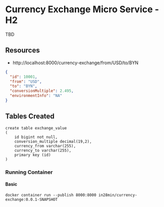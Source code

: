 # Currency Exchange Micro Service - H2

TBD

## Resources

- http://localhost:8000/currency-exchange/from/USD/to/BYN

```json
{
  "id": 10001,
  "from": "USD",
  "to": "BYN",
  "conversionMultiple": 2.495,
  "environmentInfo": "NA"
}
```

## Tables Created
```
create table exchange_value 
(
	id bigint not null, 
	conversion_multiple decimal(19,2), 
	currency_from varchar(255), 
	currency_to varchar(255), 
	primary key (id)
)
```

### Running Container

#### Basic
```
docker container run --publish 8000:8000 in28min/currency-exchange:0.0.1-SNAPSHOT
```
